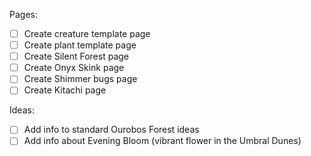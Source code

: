 Pages:
- [ ] Create creature template page
- [ ] Create plant template page
- [ ] Create Silent Forest page
- [ ] Create Onyx Skink page
- [ ] Create Shimmer bugs page
- [ ] Create Kitachi page

Ideas:
- [ ] Add info to standard Ourobos Forest ideas
- [ ] Add info about Evening Bloom (vibrant flower in the Umbral Dunes)